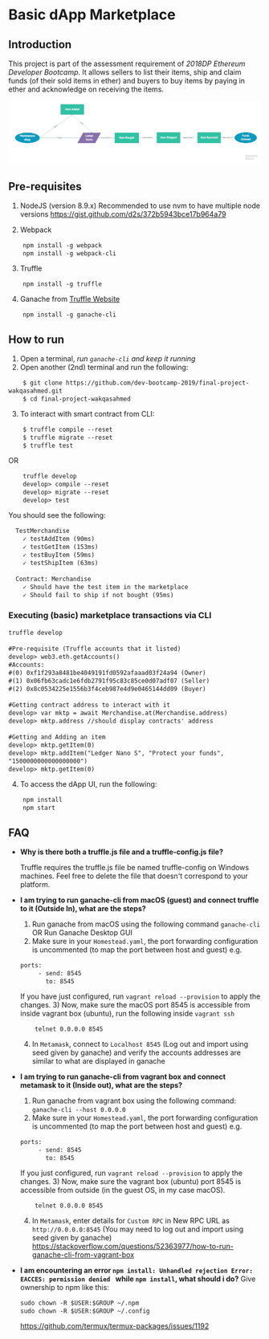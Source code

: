 # Basic dApp Marketplace

## Introduction

This project is part of the assessment requirement of *2018DP Ethereum Developer Bootcamp*. It allows sellers to list their items, ship and claim funds (of their sold items in ether) and buyers to buy items by paying in ether and acknowledge on receiving the items.

![Basic dApp Marketplace Flowchart](./dapp_flowchart.jpg)

## Pre-requisites

1. NodeJS (version 8.9.x)
Recommended to use nvm to have multiple node versions https://gist.github.com/d2s/372b5943bce17b964a79

2. Webpack
```
    npm install -g webpack
    npm install -g webpack-cli
```
3. Truffle
```
    npm install -g truffle
```
4. Ganache from [Truffle Website](!https://truffleframework.com/ganache)
```
    npm install -g ganache-cli
```

## How to run

1. Open a terminal, *run `ganache-cli` and keep it running*
2. Open another (2nd) terminal and run the following:
```
    $ git clone https://github.com/dev-bootcamp-2019/final-project-wakqasahmed.git
    $ cd final-project-wakqasahmed
```

3. To interact with smart contract from CLI:
```
    $ truffle compile --reset
    $ truffle migrate --reset
    $ truffle test
```

OR

```
    truffle develop
    develop> compile --reset
    develop> migrate --reset
    develop> test
```

You should see the following:

```
  TestMerchandise
    ✓ testAddItem (90ms)
    ✓ testGetItem (153ms)
    ✓ testBuyItem (59ms)
    ✓ testShipItem (63ms)

  Contract: Merchandise
    ✓ Should have the test item in the marketplace
    ✓ Should fail to ship if not bought (95ms)
```

### Executing (basic) marketplace transactions via CLI

```
truffle develop

#Pre-requisite (Truffle accounts that it listed)
develop> web3.eth.getAccounts()
#Accounts:
#(0) 0xf1f293a8481be4049191fd0592afaaad03f24a94 (Owner)
#(1) 0x06fb63cadc1e6fdb2791f95c83c85ce0d07adf07 (Seller)
#(2) 0x8c0534225e1556b3f4ceb987e4d9e0465144dd09 (Buyer)

#Getting contract address to interact with it
develop> var mktp = await Merchandise.at(Merchandise.address)
develop> mktp.address //should display contracts' address

#Getting and Adding an item
develop> mktp.getItem(0)
develop> mktp.addItem("Ledger Nano S", "Protect your funds", "1500000000000000000")
develop> mktp.getItem(0)
```

4. To access the dApp UI, run the following:
```
    npm install
    npm start
```

## FAQ

* __Why is there both a truffle.js file and a truffle-config.js file?__

    Truffle requires the truffle.js file be named truffle-config on Windows machines. Feel free to delete the file that doesn't correspond to your platform.

* __I am trying to run ganache-cli from macOS (guest) and connect truffle to it (Outside In), what are the steps?__

    1) Run ganache from macOS using the following command `ganache-cli` OR Run Ganache Desktop GUI
    2) Make sure in your `Homestead.yaml`, the port forwarding configuration is uncommented (to map the port between host and guest) e.g.
    ```
    ports:
         - send: 8545
           to: 8545
    ```
    If you have just configured, run `vagrant reload --provision` to apply the changes.
    3) Now, make sure the macOS port 8545 is accessible from inside vagrant box (ubuntu), run the following inside `vagrant ssh`
    ```
        telnet 0.0.0.0 8545
    ```
    4) In `Metamask`, connect to `Localhost 8545` (Log out and import using seed given by ganache) and verify the accounts addresses are similar to what are displayed in ganache

* __I am trying to run ganache-cli from vagrant box and connect metamask to it (Inside out), what are the steps?__

    1) Run ganache from vagrant box using the following command: `ganache-cli --host 0.0.0.0`
    2) Make sure in your `Homestead.yaml`, the port forwarding configuration is uncommented (to map the port between host and guest) e.g.
    ```
    ports:
         - send: 8545
           to: 8545
    ```
    If you just configured, run `vagrant reload --provision` to apply the changes.
    3) Now, make sure the vagrant box (ubuntu) port 8545 is accessible from outside (in the guest OS, in my case macOS).
    ```
        telnet 0.0.0.0 8545
    ```
    4) In `Metamask`, enter details for `Custom RPC` in New RPC URL as `http://0.0.0.0:8545` (You may need to log out and import using seed given by ganache)
    https://stackoverflow.com/questions/52363977/how-to-run-ganache-cli-from-vagrant-box

* __I am encountering an error `npm install: Unhandled rejection Error: EACCES: permission denied ` while `npm install`, what should i do?__
    Give ownership to npm like this:
    ```
    sudo chown -R $USER:$GROUP ~/.npm
    sudo chown -R $USER:$GROUP ~/.config
    ```
    https://github.com/termux/termux-packages/issues/1192
